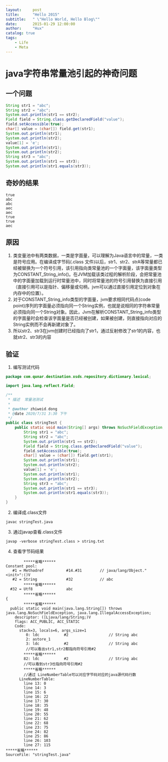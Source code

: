 ```yaml
---
layout:     post
title:      "Hello 2015"
subtitle:   " \"Hello World, Hello Blog\""
date:       2015-01-29 12:00:00
author:     "Hux"
catalog: true
tags:
    - Life
    - Meta
---
```

# java字符串常量池引起的神奇问题

## 一个问题


````java
String str1 = "abc";
String str2 = "abc";
System.out.println(str1 == str2); 
Field field = String.class.getDeclaredField("value");
field.setAccessible(true);
char[] value = (char[]) field.get(str1);
System.out.println(str1);
System.out.println(str2);
value[1] = 'e';
System.out.println(str1);
System.out.println(str2);
String str3 = "abc";
System.out.println(str1 == str3);
System.out.println(str1.equals(str3));
````

## 奇妙的结果

````
true
abc
abc
aec
aec
true
true
aec
````

## 原因

1. 类变量池中有两类数据，一类是字面量，可以理解为Java语言中的常量，一类是符号应用。在编译成字节码(.class 文件)以后，str1、str2、strA等常量都已经被替换为一个符号引用，该引用指向类常量池的一个字面量，该字面量类型为CONSTANT_String_info()。在JVM加载该类过程的解析阶段，会把常量池中的字面量加载到运行时常量池中，同时将常量池的符号引用替换为直接引用（直接引用可以是指针、偏移量或句柄，jvm可以通过直接引用定位到对象在内存中的位置）。
2. 对于CONSTANT_String_info类型的字面量，jvm要求相同代码点(code point)序列的字面量必须指向同一个String实例，也就是说相同的字符串常量必须指向同一个String对象。因此，Jvm在解析CONSTANT_String_info类型的字面量时会检查该字面量是否已经被创建，如果被创建，则直接指向对应的String实例而不会再新建对象了。
3. 所以str2、str3在jvm创建时已经指向了str1，通过反射修改了str1的内容，也就str2、str3的内容

## 验证

1. 编写测试代码

```java
package com.qunar.destination.xsds.repository.dictionary.lexical;

import java.lang.reflect.Field;

/**
 * 描述  常量池测试
 *
 * @author zhiweid.dong
 * @date 2020/7/31 3:30 下午
 */
public class stringTest {
    public static void main(String[] args) throws NoSuchFieldException, IllegalAccessException {
        String str1 = "abc";
        String str2 = "abc";
        System.out.println(str1 == str2);
        Field field = String.class.getDeclaredField("value");
        field.setAccessible(true);
        char[] value = (char[]) field.get(str1);
        System.out.println(str1);
        System.out.println(str2);
        value[1] = 'e';
        System.out.println(str1);
        System.out.println(str2);
        String str3 = "abc";
        System.out.println(str1 == str3);
        System.out.println(str1.equals(str3));
    }
}

```

2. 编译成.class文件
```shell
javac stringTest.java
```
3. 通过javap查看.class文件
```shell
javap -verbose stringTest.class > string.txt
```
4. 查看字节码结果

```
        *****省略******
Constant pool:
   #1 = Methodref          #14.#31        // java/lang/Object."<init>":()V
   #2 = String             #32            // abc
        *****省略******
  #32 = Utf8               abc
        *****省略******
{
        *****省略******
  public static void main(java.lang.String[]) throws java.lang.NoSuchFieldException, java.lang.IllegalAccessException;
    descriptor: ([Ljava/lang/String;)V
    flags: ACC_PUBLIC, ACC_STATIC
    Code:
      stack=3, locals=6, args_size=1
         0: ldc           #2                  // String abc 
         2: astore_1
         3: ldc           #2                  // String abc 
         //可以看出str1,str2都指向符号引用#2
        *****省略******
        82: ldc           #2                  // String abc
        //可以看到str3也指向符号引用#2
       	*****省略****** 
       	//通过 LineNumberTable可以对应字节码对应的java源代码行数
      LineNumberTable:
        line 13: 0
        line 14: 3
        line 15: 6
        line 16: 22
        line 17: 30
        line 18: 35
        line 19: 48
        line 20: 55
        line 21: 62
        line 22: 68
        line 23: 75
        line 24: 82
        line 25: 86
        line 26: 103
        line 27: 115
*****省略******
SourceFile: "stringTest.java"
```



